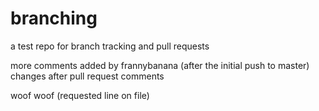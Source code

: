 # branching
a test repo for branch tracking and pull requests

more comments added by frannybanana (after the initial push to master)
changes after pull request comments

woof woof (requested line on file)

